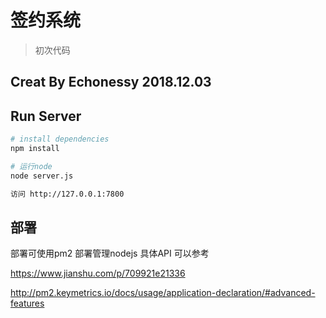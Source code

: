 # 签约系统

> 初次代码

## Creat By Echonessy  2018.12.03

## Run Server

``` bash
# install dependencies
npm install

# 运行node
node server.js

访问 http://127.0.0.1:7800

```

## 部署
部署可使用pm2 部署管理nodejs  具体API 可以参考 


https://www.jianshu.com/p/709921e21336

http://pm2.keymetrics.io/docs/usage/application-declaration/#advanced-features
